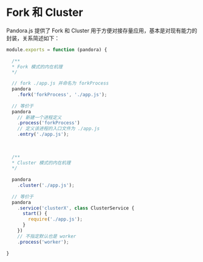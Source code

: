 # Fork 和 Cluster

Pandora.js 提供了 Fork 和 Cluster 用于方便对接存量应用，基本是对现有能力的封装，关系简述如下：

```javascript
module.exports = function (pandora) {
  
  /**
  * Fork 模式的内在机理
  */

  // fork ./app.js 并命名为 forkProcess
  pandora
    .fork('forkProcess', './app.js');
  
  // 等价于
  pandora
    // 新建一个进程定义
    .process('forkProcess')
    // 定义该进程的入口文件为 ./app.js
    .entry('./app.js');
    
    
  
  /**
  * Cluster 模式的内在机理
  */
  
  pandora
    .cluster('./app.js');
  
  // 等价于
  pandora
    .service('clusterX', class ClusterService {
      start() {
        require('./app.js');
      }
    })
    // 不指定默认也是 worker
    .process('worker');
  
}
```
